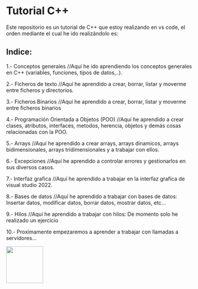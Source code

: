 <h1><bold>Tutorial C++</bold></h1>

<p>Este repositorio es un tutorial de C++ que estoy realizando en vs code, el orden mediante el cual he ido realizándolo es: </p>

<h2> Indice: </h2>

<p>1.- Conceptos generales //Aquí he ido aprendiendo los conceptos generales en C++ (variables, funciones, tipos de datos,..).</p>
<p>2.- Ficheros de texto //Aquí he aprendido a crear, borrar, listar y moverme entre ficheros y directorios.</p>
<p>3.- Ficheros Binarios //Aquí he aprendido a crear, borrar, listar y moverme entre ficheros binarios</p>
<p>4.- Programación Orientada a Objetos (POO) //Aquí he aprendido a crear clases, atributos, interfaces, metodos, herencia, objetos y demás cosas relacionadas con la POO.</p>
<p>5.- Arrays //Aquí he aprendido a crear arrays, arrays dinamicos, arrays bidimensionales, arrays tridimensionales y a trabajar con ellos.</p>
<p>6.- Excepciones //Aquí he aprendido a controlar errores y gestionarlos en sus diversos casos.</p>
<p>7.- Interfaz grafica //Aquí he aprendido a trabajar en la interfaz grafica de visual studio 2022.</p>
<p>8.- Bases de datos //Aquí he aprendido a trabajar con bases de datos: Insertar datos, modificar datos, borrar datos, mostrar datos, etc...</p>
<p>9.- Hilos //Aquí he aprendido a trabajar con hilos: De momento solo he realizado un ejercicio</p>
<p>10.- Proximamente empezaremos a aprender a trabajar con llamadas a servidores...</p>


<p></p>
<img src="https://creazilla-store.fra1.digitaloceanspaces.com/cliparts/7829302/c-programming-language-clipart-md.png" width="100" height="100">
